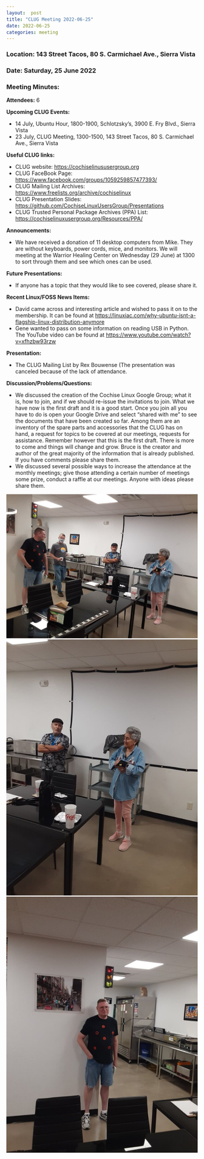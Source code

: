 ```yaml
---
layout:  post
title: "CLUG Meeting 2022-06-25"
date: 2022-06-25
categories: meeting
---
```


### Location: 143 Street Tacos, 80 S. Carmichael Ave., Sierra Vista

### Date: Saturday, 25 June 2022
### Meeting Minutes:

**Attendees:** 6

**Upcoming CLUG Events:**
 * 14 July, Ubuntu Hour, 1800-1900, Schlotzsky’s, 3900 E. Fry Blvd., Sierra Vista
 * 23 July, CLUG Meeting, 1300-1500, 143 Street Tacos, 80 S. Carmichael Ave., Sierra Vista

**Useful CLUG links:**
 * CLUG website:  https://cochiselinususergroup.org
 * CLUG FaceBook Page:  https://www.facebook.com/groups/1059259857477393/
 * CLUG Mailing List Archives:  https://www.freelists.org/archive/cochiselinux
 * CLUG Presentation Slides:  https://github.com/CochiseLinuxUsersGroup/Presentations
 * CLUG Trusted Personal Package Archives (PPA) List: https://cochiselinuxusergroup.org/Resources/PPA/

**Announcements:**
 * We have received a donation of 11 desktop computers from Mike.  They are without keyboards, power cords, mice, and monitors.  We will meeting at the Warrior Healing Center on Wednesday (29 June) at 1300 to sort through them and see which ones can be used.

**Future Presentations:**
 * If anyone has a topic that they would like to see covered, please share it.

**Recent Linux/FOSS News Items:**
 * David came across and interesting article and wished to pass it on to the membership.  It can be found at https://linuxiac.com/why-ubuntu-isnt-a-flagship-linux-distribution-anymore
 * Gene wanted to pass on some information on reading USB in Python.  The YouTube video can be found at https://www.youtube.com/watch?v=xfhzbw93rzw

**Presentation:**   
 * The CLUG Mailing List by Rex Bouwense (The presentation was canceled because of  the lack of attendance.

**Discussion/Problems/Questions:**
 * We discussed the creation of the Cochise Linux Google Group;  what it is, how to join, and if we should re-issue the invitations to join. What we have now is the first draft and it is a good start.  Once you join all you have to do is open your Google Drive and select “shared with me” to see the documents that have been created so far.  Among them are an inventory of the spare parts and accessories that the CLUG has on hand, a request for topics to be covered at our meetings, requests for assistance.  Remember however that this is the first draft.  There is more to come and things will change and grow.  Bruce is the creator and author of the great majority of the information that is already published.  If you have comments please share them.
 * We discussed several possible ways to increase the attendance at the monthly meetings;  give those attending a certain number of meetings some prize,  conduct a raffle at our meetings.  Anyone with ideas please share them.  

![alt text](https://raw.githubusercontent.com/CochiseLinuxUsersGroup/CochiseLinuxUsersGroup.github.io/master/images2/rsz_clug_meeting_2022-06-25_1.jpg)
![alt text](https://raw.githubusercontent.com/CochiseLinuxUsersGroup/CochiseLinuxUsersGroup.github.io/master/images2/rsz_clug_meeting_2022-06-25_2.jpg)
![alt text](https://raw.githubusercontent.com/CochiseLinuxUsersGroup/CochiseLinuxUsersGroup.github.io/master/images2/rsz_clug_meeting_2022-06-25_3.jpg)
